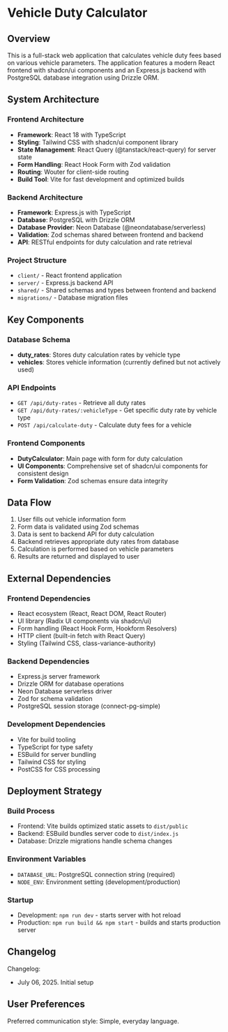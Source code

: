 # Vehicle Duty Calculator

## Overview

This is a full-stack web application that calculates vehicle duty fees based on various vehicle parameters. The application features a modern React frontend with shadcn/ui components and an Express.js backend with PostgreSQL database integration using Drizzle ORM.

## System Architecture

### Frontend Architecture
- **Framework**: React 18 with TypeScript
- **Styling**: Tailwind CSS with shadcn/ui component library
- **State Management**: React Query (@tanstack/react-query) for server state
- **Form Handling**: React Hook Form with Zod validation
- **Routing**: Wouter for client-side routing
- **Build Tool**: Vite for fast development and optimized builds

### Backend Architecture
- **Framework**: Express.js with TypeScript
- **Database**: PostgreSQL with Drizzle ORM
- **Database Provider**: Neon Database (@neondatabase/serverless)
- **Validation**: Zod schemas shared between frontend and backend
- **API**: RESTful endpoints for duty calculation and rate retrieval

### Project Structure
- `client/` - React frontend application
- `server/` - Express.js backend API
- `shared/` - Shared schemas and types between frontend and backend
- `migrations/` - Database migration files

## Key Components

### Database Schema
- **duty_rates**: Stores duty calculation rates by vehicle type
- **vehicles**: Stores vehicle information (currently defined but not actively used)

### API Endpoints
- `GET /api/duty-rates` - Retrieve all duty rates
- `GET /api/duty-rates/:vehicleType` - Get specific duty rate by vehicle type
- `POST /api/calculate-duty` - Calculate duty fees for a vehicle

### Frontend Components
- **DutyCalculator**: Main page with form for duty calculation
- **UI Components**: Comprehensive set of shadcn/ui components for consistent design
- **Form Validation**: Zod schemas ensure data integrity

## Data Flow

1. User fills out vehicle information form
2. Form data is validated using Zod schemas
3. Data is sent to backend API for duty calculation
4. Backend retrieves appropriate duty rates from database
5. Calculation is performed based on vehicle parameters
6. Results are returned and displayed to user

## External Dependencies

### Frontend Dependencies
- React ecosystem (React, React DOM, React Router)
- UI library (Radix UI components via shadcn/ui)
- Form handling (React Hook Form, Hookform Resolvers)
- HTTP client (built-in fetch with React Query)
- Styling (Tailwind CSS, class-variance-authority)

### Backend Dependencies
- Express.js server framework
- Drizzle ORM for database operations
- Neon Database serverless driver
- Zod for schema validation
- PostgreSQL session storage (connect-pg-simple)

### Development Dependencies
- Vite for build tooling
- TypeScript for type safety
- ESBuild for server bundling
- Tailwind CSS for styling
- PostCSS for CSS processing

## Deployment Strategy

### Build Process
- Frontend: Vite builds optimized static assets to `dist/public`
- Backend: ESBuild bundles server code to `dist/index.js`
- Database: Drizzle migrations handle schema changes

### Environment Variables
- `DATABASE_URL`: PostgreSQL connection string (required)
- `NODE_ENV`: Environment setting (development/production)

### Startup
- Development: `npm run dev` - starts server with hot reload
- Production: `npm run build && npm start` - builds and starts production server

## Changelog

Changelog:
- July 06, 2025. Initial setup

## User Preferences

Preferred communication style: Simple, everyday language.